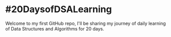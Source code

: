 # #20DaysofDSALearning
Welcome to my first GitHub repo, I'll be sharing my journey of daily learning of Data Structures and Algorithms for 20 days.
